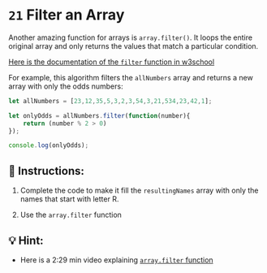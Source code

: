 # `21` Filter an Array

Another amazing function for arrays is `array.filter()`. 
It loops the entire original array and only returns the values that match a particular condition.

[Here is the documentation of the `filter` function in w3school](https://www.w3schools.com/jsref/jsref_filter.asp)

For example, this algorithm filters the `allNumbers` array and returns a new array with only the odds numbers:

```js
let allNumbers = [23,12,35,5,3,2,3,54,3,21,534,23,42,1];

let onlyOdds = allNumbers.filter(function(number){
	return (number % 2 > 0)
});

console.log(onlyOdds);
```

## 📝 Instructions:

1. Complete the code to make it fill the `resultingNames` array with only the names that start with letter R.

2. Use the `array.filter` function

## 💡 Hint:

+ Here is a 2:29 min video explaining [`array.filter` function](https://www.youtube.com/watch?v=0qsFDFC2oEE)